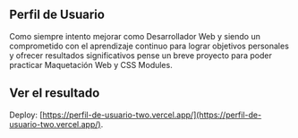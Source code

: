 ## Perfil de Usuario

Como siempre intento mejorar como Desarrollador Web y siendo un comprometido con el aprendizaje continuo para lograr objetivos personales y ofrecer resultados significativos pense un breve proyecto para poder practicar Maquetación Web y CSS Modules.

## Ver el resultado

Deploy: [https://perfil-de-usuario-two.vercel.app/](https://perfil-de-usuario-two.vercel.app/).

